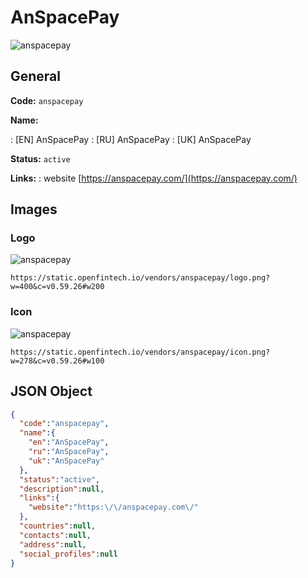 
# AnSpacePay 
![anspacepay](https://static.openfintech.io/vendors/anspacepay/logo.png?w=400&c=v0.59.26#w200)  

## General 
 
**Code:** `anspacepay` 
 
**Name:** 
 
:	[EN] AnSpacePay 
:	[RU] AnSpacePay 
:	[UK] AnSpacePay 
 
**Status:** `active` 
 
**Links:** 
: website [https://anspacepay.com/](https://anspacepay.com/) 
 

## Images 

### Logo 
 
![anspacepay](https://static.openfintech.io/vendors/anspacepay/logo.png?w=400&c=v0.59.26#w200)  

```
https://static.openfintech.io/vendors/anspacepay/logo.png?w=400&c=v0.59.26#w200
```  

### Icon 
 
![anspacepay](https://static.openfintech.io/vendors/anspacepay/icon.png?w=278&c=v0.59.26#w100)  

```
https://static.openfintech.io/vendors/anspacepay/icon.png?w=278&c=v0.59.26#w100
```  

## JSON Object 

```json
{
  "code":"anspacepay",
  "name":{
    "en":"AnSpacePay",
    "ru":"AnSpacePay",
    "uk":"AnSpacePay"
  },
  "status":"active",
  "description":null,
  "links":{
    "website":"https:\/\/anspacepay.com\/"
  },
  "countries":null,
  "contacts":null,
  "address":null,
  "social_profiles":null
}
```  
